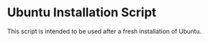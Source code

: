 # Ubuntu Installation Script
This script is intended to be used after a fresh installation of Ubuntu.